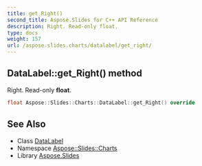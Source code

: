 ```yaml
---
title: get_Right()
second_title: Aspose.Slides for C++ API Reference
description: Right. Read-only float.
type: docs
weight: 157
url: /aspose.slides.charts/datalabel/get_right/
---
```

## DataLabel::get_Right() method


Right. Read-only **float**.

```cpp
float Aspose::Slides::Charts::DataLabel::get_Right() override
```

## See Also

* Class [DataLabel](../)
* Namespace [Aspose::Slides::Charts](../../)
* Library [Aspose.Slides](../../../)